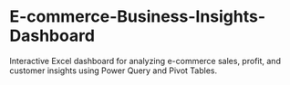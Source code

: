 # E-commerce-Business-Insights-Dashboard
Interactive Excel dashboard for analyzing e-commerce sales, profit, and customer insights using Power Query and Pivot Tables.
